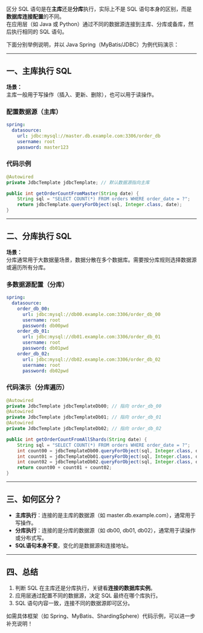 区分 SQL 语句是在**主库**还是**分库**执行，实际上不是 SQL 语句本身的区别，而是**数据库连接配置**的不同。  
在应用层（如 Java 或 Python）通过不同的数据源连接到主库、分库或备库，然后执行相同的 SQL 语句。

下面分别举例说明，并以 Java Spring（MyBatis/JDBC）为例代码演示：

---

## 一、主库执行 SQL

**场景：**  
主库一般用于写操作（插入、更新、删除），也可以用于读操作。

### 配置数据源（主库）

```yaml name=application.yml
spring:
  datasource:
    url: jdbc:mysql://master.db.example.com:3306/order_db
    username: root
    password: master123
```

### 代码示例

```java name=MainDataSourceDemo.java
@Autowired
private JdbcTemplate jdbcTemplate; // 默认数据源指向主库

public int getOrderCountFromMaster(String date) {
    String sql = "SELECT COUNT(*) FROM orders WHERE order_date = ?";
    return jdbcTemplate.queryForObject(sql, Integer.class, date);
}
```

---

## 二、分库执行 SQL

**场景：**  
分库通常用于大数据量场景，数据分散在多个数据库。需要按分库规则选择数据源或遍历所有分库。

### 多数据源配置（分库）

```yaml name=application.yml
spring:
  datasource:
    order_db_00:
      url: jdbc:mysql://db00.example.com:3306/order_db_00
      username: root
      password: db00pwd
    order_db_01:
      url: jdbc:mysql://db01.example.com:3306/order_db_01
      username: root
      password: db01pwd
    order_db_02:
      url: jdbc:mysql://db02.example.com:3306/order_db_02
      username: root
      password: db02pwd
```

### 代码演示（分库遍历）

```java name=ShardingDataSourceDemo.java
@Autowired
private JdbcTemplate jdbcTemplateDb00; // 指向 order_db_00
@Autowired
private JdbcTemplate jdbcTemplateDb01; // 指向 order_db_01
@Autowired
private JdbcTemplate jdbcTemplateDb02; // 指向 order_db_02

public int getOrderCountFromAllShards(String date) {
    String sql = "SELECT COUNT(*) FROM orders WHERE order_date = ?";
    int count00 = jdbcTemplateDb00.queryForObject(sql, Integer.class, date);
    int count01 = jdbcTemplateDb01.queryForObject(sql, Integer.class, date);
    int count02 = jdbcTemplateDb02.queryForObject(sql, Integer.class, date);
    return count00 + count01 + count02;
}
```

---

## 三、如何区分？

- **主库执行**：连接的是主库的数据源（如 master.db.example.com），通常用于写操作。
- **分库执行**：连接的是分库的数据源（如 db00, db01, db02），通常用于读操作或分布式写。
- **SQL语句本身不变**，变化的是数据源和连接地址。

---

## 四、总结

1. 判断 SQL 在主库还是分库执行，关键看**连接的数据库实例**。
2. 应用层通过配置不同的数据源，决定 SQL 最终在哪个库执行。
3. SQL 语句内容一致，连接不同的数据源即可区分。

如需具体框架（如 Spring、MyBatis、ShardingSphere）代码示例，可以进一步补充说明！
